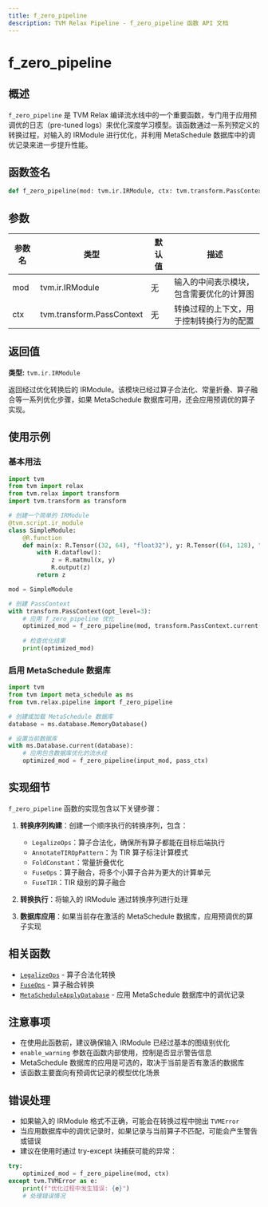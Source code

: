 ```yaml
---
title: f_zero_pipeline
description: TVM Relax Pipeline - f_zero_pipeline 函数 API 文档
---
```


# f_zero_pipeline

## 概述

`f_zero_pipeline` 是 TVM Relax 编译流水线中的一个重要函数，专门用于应用预调优的日志（pre-tuned logs）来优化深度学习模型。该函数通过一系列预定义的转换过程，对输入的 IRModule 进行优化，并利用 MetaSchedule 数据库中的调优记录来进一步提升性能。

## 函数签名

```python
def f_zero_pipeline(mod: tvm.ir.IRModule, ctx: tvm.transform.PassContext) -> tvm.ir.IRModule
```

## 参数

| 参数名 | 类型 | 默认值 | 描述 |
|--------|------|--------|------|
| mod | tvm.ir.IRModule | 无 | 输入的中间表示模块，包含需要优化的计算图 |
| ctx | tvm.transform.PassContext | 无 | 转换过程的上下文，用于控制转换行为的配置 |

## 返回值

**类型:** `tvm.ir.IRModule`

返回经过优化转换后的 IRModule。该模块已经过算子合法化、常量折叠、算子融合等一系列优化步骤，如果 MetaSchedule 数据库可用，还会应用预调优的算子实现。

## 使用示例

### 基本用法

```python
import tvm
from tvm import relax
from tvm.relax import transform
import tvm.transform as transform

# 创建一个简单的 IRModule
@tvm.script.ir_module
class SimpleModule:
    @R.function
    def main(x: R.Tensor((32, 64), "float32"), y: R.Tensor((64, 128), "float32")) -> R.Tensor:
        with R.dataflow():
            z = R.matmul(x, y)
            R.output(z)
        return z

mod = SimpleModule

# 创建 PassContext
with transform.PassContext(opt_level=3):
    # 应用 f_zero_pipeline 优化
    optimized_mod = f_zero_pipeline(mod, transform.PassContext.current())
    
    # 检查优化结果
    print(optimized_mod)
```

### 启用 MetaSchedule 数据库

```python
import tvm
from tvm import meta_schedule as ms
from tvm.relax.pipeline import f_zero_pipeline

# 创建或加载 MetaSchedule 数据库
database = ms.database.MemoryDatabase()

# 设置当前数据库
with ms.Database.current(database):
    # 应用包含数据库优化的流水线
    optimized_mod = f_zero_pipeline(input_mod, pass_ctx)
```

## 实现细节

`f_zero_pipeline` 函数的实现包含以下关键步骤：

1. **转换序列构建**：创建一个顺序执行的转换序列，包含：
   - `LegalizeOps`：算子合法化，确保所有算子都能在目标后端执行
   - `AnnotateTIROpPattern`：为 TIR 算子标注计算模式
   - `FoldConstant`：常量折叠优化
   - `FuseOps`：算子融合，将多个小算子合并为更大的计算单元
   - `FuseTIR`：TIR 级别的算子融合

2. **转换执行**：将输入的 IRModule 通过转换序列进行处理

3. **数据库应用**：如果当前存在激活的 MetaSchedule 数据库，应用预调优的算子实现

## 相关函数

- [`LegalizeOps`](./legalize_ops.md) - 算子合法化转换
- [`FuseOps`](./fuse_ops.md) - 算子融合转换  
- [`MetaScheduleApplyDatabase`](./meta_schedule_apply_database.md) - 应用 MetaSchedule 数据库中的调优记录

## 注意事项

- 在使用此函数前，建议确保输入 IRModule 已经过基本的图级别优化
- `enable_warning` 参数在函数内部使用，控制是否显示警告信息
- MetaSchedule 数据库的应用是可选的，取决于当前是否有激活的数据库
- 该函数主要面向有预调优记录的模型优化场景

## 错误处理

- 如果输入的 IRModule 格式不正确，可能会在转换过程中抛出 `TVMError`
- 当应用数据库中的调优记录时，如果记录与当前算子不匹配，可能会产生警告或错误
- 建议在使用时通过 try-except 块捕获可能的异常：

```python
try:
    optimized_mod = f_zero_pipeline(mod, ctx)
except tvm.TVMError as e:
    print(f"优化过程中发生错误: {e}")
    # 处理错误情况
```